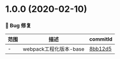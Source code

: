 # 1.0.0 (2020-02-10)

### 🐛 Bug 修复
范围|描述|commitId
--|--|--
 - | webpack工程化版本-base | [8bb12d5](https://github.com/inier/fe-wf/commit/8bb12d5)

